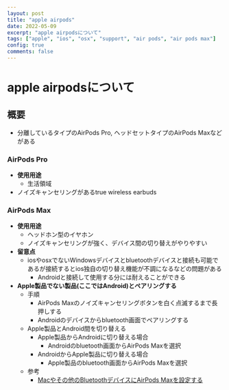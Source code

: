 ```yaml
---
layout: post
title: "apple airpods"
date: 2022-05-09
excerpt: "apple airpodsについて"
tags: ["apple", "ios", "osx", "support", "air pods", "air pods max"]
config: true
comments: false
---
```



# apple airpodsについて

## 概要
 - 分離しているタイプのAirPods Pro, ヘッドセットタイプのAirPods Maxなどがある


### AirPods Pro
 - **使用用途**
   - 生活領域
 - ノイズキャンセリングがあるtrue wireless earbuds

### AirPods Max
 - **使用用途**
   - ヘッドホン型のイヤホン
   - ノイズキャンセリングが強く、デバイス間の切り替えがやりやすい
 - **留意点**
   - iosやosxでないWindowsデバイスとbluetoothデバイスと接続も可能であるが接続するとios独自の切り替え機能が不調になるなどの問題がある
     - Androidと接続して使用する分には耐えることができる
 - **Apple製品でない製品(ここではAndroid)とペアリングする** 
   - 手順
     - AirPods Maxのノイズキャンセリングボタンを白く点滅するまで長押しする
     - Androidのデバイスからbluetooth画面でペアリングする
   - Apple製品とAndroid間を切り替える
     - Apple製品からAndroidに切り替える場合
       - Androidのbluetooth画面からAirPods Maxを選択
     - AndroidからApple製品に切り替える場合
       - Apple製品のbluetooth画面からAirPods Maxを選択
   - 参考
     - [Macやその他のBluetoothデバイスにAirPods Maxを設定する](https://support.apple.com/ja-jp/HT211887)
